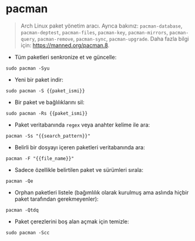# pacman

> Arch Linux paket yönetim aracı.
> Ayrıca bakınız: `pacman-database`, `pacman-deptest`, `pacman-files`, `pacman-key`, `pacman-mirrors`, `pacman-query`, `pacman-remove`, `pacman-sync`, `pacman-upgrade`.
> Daha fazla bilgi için: <https://manned.org/pacman.8>.

- Tüm paketleri senkronize et ve güncelle:

`sudo pacman -Syu`

- Yeni bir paket indir:

`sudo pacman -S {{paket_ismi}}`

- Bir paket ve bağlılıklarını sil:

`sudo pacman -Rs {{paket_ismi}}`


- Paket veritabanında `regex` veya anahter kelime ile ara:

`pacman -Ss "{{search_pattern}}"`

- Belirli bir dosyayı içeren paketleri veritabanında ara:

`pacman -F "{{file_name}}"`

- Sadece özellikle belirtilen paket ve sürümleri sırala:

`pacman -Qe`

- Orphan paketleri listele (bağımlılık olarak kurulmuş ama aslında hiçbir paket tarafından gerekmeyenler):

`pacman -Qtdq`

- Paket çerezlerini boş alan açmak için temizle:

`sudo pacman -Scc`

